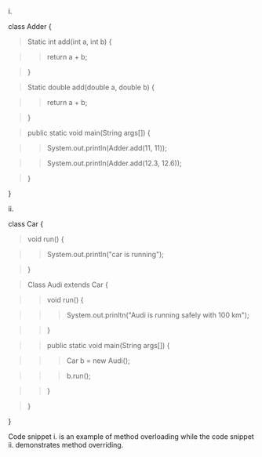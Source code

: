 i\.

class Adder {

>Static int add(int a, int b) {

>>return a + b;

>}

>Static double add(double a, double b) {

>>return a + b;

>}

>public static void main(String args\[\]) {

>>System.out.println(Adder.add(11, 11));

>>System.out.println(Adder.add(12.3, 12.6));

>}

}

ii\.

class Car {

>void run() {

>>System.out.println("car is running");

>}

>Class Audi extends Car {

>>void run() {

>>>System.out.prinltn("Audi is running safely with 100 km");

>>}

>>public static void main(String args\[\]) {

>>>Car b = new Audi();

>>>b.run();

>>}

>}

}

Code snippet i. is an example of method overloading while the code
snippet ii. demonstrates method overriding.